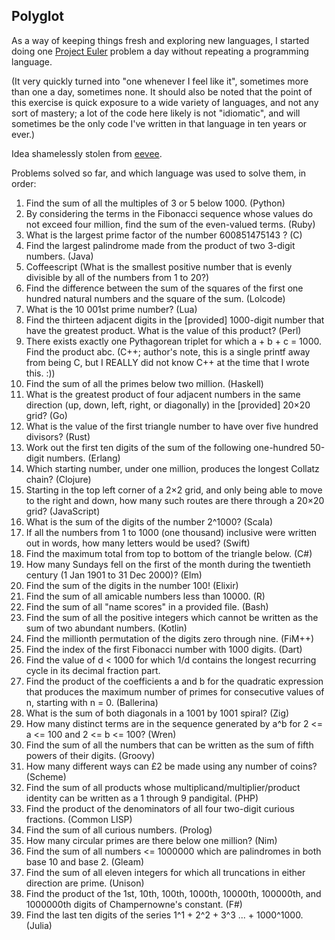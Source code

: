 ## Polyglot

As a way of keeping things fresh and exploring new languages, I started doing one [Project Euler](https://projecteuler.net/) problem a day without repeating a programming language.

(It very quickly turned into "one whenever I feel like it", sometimes more than one a day, sometimes none. It should also be noted that the point of this exercise is quick exposure to a wide variety of languages, and not any sort of mastery; a lot of the code here likely is not "idiomatic", and will sometimes be the only code I've written in that language in ten years or ever.)

Idea shamelessly stolen from [eevee](https://github.com/eevee).

Problems solved so far, and which language was used to solve them, in order:
1. Find the sum of all the multiples of 3 or 5 below 1000. (Python)
2. By considering the terms in the Fibonacci sequence whose values do not exceed four million, find the sum of the even-valued terms. (Ruby)
3. What is the largest prime factor of the number 600851475143 ? (C)
4. Find the largest palindrome made from the product of two 3-digit numbers. (Java)
5. Coffeescript (What is the smallest positive number that is evenly divisible by all of the numbers from 1 to 20?)
6. Find the difference between the sum of the squares of the first one hundred natural numbers and the square of the sum. (Lolcode)
7. What is the 10 001st prime number? (Lua)
8. Find the thirteen adjacent digits in the \[provided\] 1000-digit number that have the greatest product. What is the value of this product? (Perl)
9. There exists exactly one Pythagorean triplet for which a + b + c = 1000. Find the product abc. (C++; author's note, this is a single printf away from being C, but I REALLY did not know C++ at the time that I wrote this. :))
10. Find the sum of all the primes below two million. (Haskell)
11. What is the greatest product of four adjacent numbers in the same direction (up, down, left, right, or diagonally) in the \[provided\] 20×20 grid? (Go)
12. What is the value of the first triangle number to have over five hundred divisors? (Rust)
13. Work out the first ten digits of the sum of the following one-hundred 50-digit numbers. (Erlang)
14. Which starting number, under one million, produces the longest Collatz chain? (Clojure)
15. Starting in the top left corner of a 2×2 grid, and only being able to move to the right and down, how many such routes are there through a 20×20 grid? (JavaScript)
16. What is the sum of the digits of the number 2^1000? (Scala)
17. If all the numbers from 1 to 1000 (one thousand) inclusive were written out in words, how many letters would be used? (Swift)
18. Find the maximum total from top to bottom of the triangle below. (C#)
19. How many Sundays fell on the first of the month during the twentieth century (1 Jan 1901 to 31 Dec 2000)? (Elm)
20. Find the sum of the digits in the number 100! (Elixir)
21. Find the sum of all amicable numbers less than 10000. (R)
22. Find the sum of all "name scores" in a provided file. (Bash)
23. Find the sum of all the positive integers which cannot be written as the sum of two abundant numbers. (Kotlin)
24. Find the millionth permutation of the digits zero through nine. (FiM++)
25. Find the index of the first Fibonacci number with 1000 digits. (Dart)
26. Find the value of d < 1000 for which 1/d contains the longest recurring cycle in its decimal fraction part.
27. Find the product of the coefficients a and b for the quadratic expression that produces the maximum number of primes for consecutive values of n, starting with n = 0. (Ballerina)
28. What is the sum of both diagonals in a 1001 by 1001 spiral? (Zig)
29. How many distinct terms are in the sequence generated by a^b for 2 <= a <= 100 and 2 <= b <= 100? (Wren)
30. Find the sum of all the numbers that can be written as the sum of fifth powers of their digits. (Groovy)
31. How many different ways can £2 be made using any number of coins? (Scheme)
32. Find the sum of all products whose multiplicand/multiplier/product identity can be written as a 1 through 9 pandigital. (PHP)
33. Find the product of the denominators of all four two-digit curious fractions. (Common LISP)
34. Find the sum of all curious numbers. (Prolog)
35. How many circular primes are there below one million? (Nim)
36. Find the sum of all numbers <= 1000000 which are palindromes in both base 10 and base 2. (Gleam)
37. Find the sum of all eleven integers for which all truncations in either direction are prime. (Unison)
40. Find the product of the 1st, 10th, 100th, 1000th, 10000th, 100000th, and 1000000th digits of Champernowne's constant. (F#)
48. Find the last ten digits of the series 1^1 + 2^2 + 3^3 ... + 1000^1000. (Julia)

